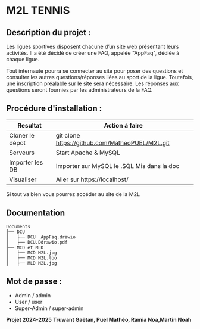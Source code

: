 # M2L TENNIS
## Description du projet :
Les ligues sportives disposent chacune d’un site web présentant leurs activités. Il a été décidé de créer une FAQ, appelée "AppFaq", dédiée à chaque ligue.

Tout internaute pourra se connecter au site pour poser des questions et consulter les autres questions/réponses liées au sport de la ligue. Toutefois, une inscription préalable sur le site sera nécessaire. Les réponses aux questions seront fournies par les administrateurs de la FAQ.

## Procédure d'installation :

| Resultat | Action à faire |
| ------ | ------ |
| Cloner le dépot | git clone https://github.com/MatheoPUEL/M2L.git |
| Serveurs | Start Apache & MySQL |
| Importer les DB | Importer sur MySQL le .SQL Mis dans la doc |
| Visualiser | Aller sur https://localhost/ |
Si tout va bien vous pourrez accéder au site de la M2L

## Documentation
```
Documents
├── DCU
│   ├── DCU  AppFaq.drawio
│   ├── DCU.Ddrawio.pdf
├── MCD et MLD
│   ├── MCD M2L.jpg
│   ├── MCD M2L.loo
│   ├── MLD M2L.jpg
```
## Mot de passe :
- Admin / admin
- User / user
- Super-Admin / super-admin


**Projet 2024-2025**
**Truwant Gaëtan, Puel Mathéo, Ramia Noa,Martin Noah**
